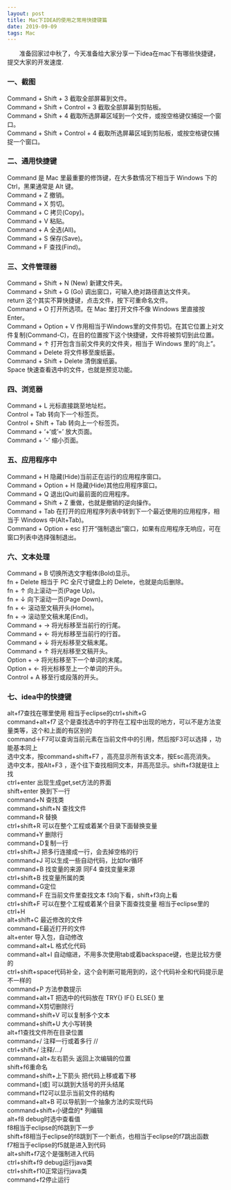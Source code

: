 ```yaml
---
layout: post
title: Mac下IDEA的使用之常用快捷键篇
date: 2019-09-09 
tags: Mac    
---
```


　　准备回家过中秋了，今天准备给大家分享一下idea在mac下有哪些快捷键，提交大家的开发速度.


### 一、截图
Command + Shift + 3 截取全部屏幕到文件。<br>
Command + Shift + Control + 3 截取全部屏幕到剪贴板。<br>
Command + Shift + 4 截取所选屏幕区域到一个文件，或按空格键仅捕捉一个窗口。<br>
Command + Shift + Control + 4 截取所选屏幕区域到剪贴板，或按空格键仅捕捉一个窗口。<br>

### 二、通用快捷键
Command 是 Mac 里最重要的修饰键，在大多数情况下相当于 Windows 下的 Ctrl，黑果通常是 Alt 键。<br>
Command + Z 撤销。<br>
Command + X 剪切。<br>
Command + C 拷贝(Copy)。<br>
Command + V 粘贴。<br>
Command + A 全选(All)。<br>
Command + S 保存(Save)。<br>
Command + F 查找(Find)。<br>

### 三、文件管理器
Command + Shift + N (New) 新建文件夹。<br>
Command + Shift + G (Go) 调出窗口，可输入绝对路径直达文件夹。<br>
return 这个其实不算快捷键，点击文件，按下可重命名文件。<br>
Command + O 打开所选项。在 Mac 里打开文件不像 Windows 里直接按 Enter。<br>
Command + Option + V 作用相当于Windows里的文件剪切。在其它位置上对文件复制(Command-C)，在目的位置按下这个快捷键，文件将被剪切到此位置。<br>
Command + ↑ 打开包含当前文件夹的文件夹，相当于 Windows 里的“向上”。<br>
Command + Delete 将文件移至废纸篓。<br>
Command + Shift + Delete 清倒废纸篓。<br>
Space 快速查看选中的文件，也就是预览功能。<br>

### 四、浏览器
Command + L 光标直接跳至地址栏。<br>
Control + Tab 转向下一个标签页。<br>
Control + Shift + Tab 转向上一个标签页。<br>
Command + ‘+‘或’=’ 放大页面。<br>
Command + ‘-’ 缩小页面。<br>

### 五、应用程序中
Command + H 隐藏(Hide)当前正在运行的应用程序窗口。<br>
Command + Option + H 隐藏(Hide)其他应用程序窗口。<br>
Command + Q 退出(Quit)最前面的应用程序。<br>
Command + Shift + Z 重做，也就是撤销的逆向操作。<br>
Command + Tab 在打开的应用程序列表中转到下一个最近使用的应用程序，相当于 Windows 中(Alt+Tab)。<br>
Command + Option + esc 打开“强制退出”窗口，如果有应用程序无响应，可在窗口列表中选择强制退出。<br>

### 六、文本处理
Command + B 切换所选文字粗体(Bold)显示。<br>
fn + Delete 相当于 PC 全尺寸键盘上的 Delete，也就是向后删除。<br>
fn + ↑ 向上滚动一页(Page Up)。<br>
fn + ↓ 向下滚动一页(Page Down)。<br>
fn + ← 滚动至文稿开头(Home)。<br>
fn + → 滚动至文稿末尾(End)。<br>
Command + → 将光标移至当前行的行尾。<br>
Command + ← 将光标移至当前行的行首。<br>
Command + ↓ 将光标移至文稿末尾。<br>
Command + ↑ 将光标移至文稿开头。<br>
Option + → 将光标移至下一个单词的末尾。<br>
Option + ← 将光标移至上一个单词的开头。<br>
Control + A 移至行或段落的开头。<br>

### 七、idea中的快捷键
alt+f7查找在哪里使用 相当于eclipse的ctrl+shift+G<br>
command+alt+f7 这个是查找选中的字符在工程中出现的地方，可以不是方法变量类等，这个和上面的有区别的<br>
command＋F7可以查询当前元素在当前文件中的引用，然后按F3可以选择 ，功能基本同上<br>
选中文本，按command+shift+F7 ，高亮显示所有该文本，按Esc高亮消失。<br>
选中文本，按Alt+F3 ，逐个往下查找相同文本，并高亮显示。shift+f3就是往上找<br>
ctrl+enter 出现生成get,set方法的界面<br>
shift+enter 换到下一行<br>
command+N 查找类<br>
command+shift+N 查找文件<br>
command+R 替换<br>
ctrl+shift+R 可以在整个工程或着某个目录下面替换变量<br>
command+Y 删除行<br>
command+D复制一行<br>
ctrl+shift+J 把多行连接成一行，会去掉空格的行<br>
command+J 可以生成一些自动代码，比如for循环<br>
command+B 找变量的来源  同F4   查找变量来源<br>
ctrl+shift+B 找变量所属的类<br>
command+G定位<br>
command+F 在当前文件里查找文本 f3向下看，shift+f3向上看<br>
ctrl+shift+F  可以在整个工程或着某个目录下面查找变量   相当于eclipse里的ctrl+H<br>
alt+shift+C 最近修改的文件<br>
command+E最近打开的文件<br>
alt+enter 导入包，自动修改<br>
command+alt+L 格式化代码<br>
command+alt+I 自动缩进，不用多次使用tab或着backspace键，也是比较方便的<br>
ctrl+shift+space代码补全，这个会判断可能用到的，这个代码补全和代码提示是不一样的<br>
command+P 方法参数提示<br>
command+alt+T 把选中的代码放在 TRY{} IF{} ELSE{} 里<br>
command+X剪切删除行<br>
command+shift+V 可以复制多个文本<br>
command+shift+U 大小写转换<br>
alt+f1查找文件所在目录位置<br>
command+/ 注释一行或着多行 //<br>
ctrl+shift+/ 注释/*...*/<br>
command+alt+左右箭头 返回上次编辑的位置<br>
shift+f6重命名<br>
command+shift+上下箭头 把代码上移或着下移<br>
command+[或]  可以跳到大括号的开头结尾<br>
command+f12可以显示当前文件的结构<br>
command+alt+B 可以导航到一个抽象方法的实现代码<br>
command+shift+小键盘的*  列编辑<br>
alt+f8 debug时选中查看值<br>
f8相当于eclipse的f6跳到下一步<br>
shift+f8相当于eclipse的f8跳到下一个断点，也相当于eclipse的f7跳出函数<br>
f7相当于eclipse的f5就是进入到代码<br>
alt+shift+f7这个是强制进入代码<br>
ctrl+shift+f9 debug运行java类<br>
ctrl+shift+f10正常运行java类<br>
command+f2停止运行<br>












